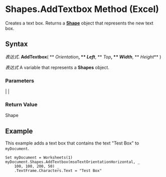 
# Shapes.AddTextbox Method (Excel)

Creates a text box. Returns a  **[Shape](8f01fcd1-b7d9-5216-2de5-40fb6648a403.md)** object that represents the new text box.


## Syntax

 _表达式_. **AddTextbox**( ** _Orientation_**, ** _Left_**, ** _Top_**, ** _Width_**, ** _Height_** )

 _表达式_ A variable that represents a **Shapes** object.


### Parameters


|
|

### Return Value

Shape


## Example

This example adds a text box that contains the text "Test Box" to  `myDocument`.


```
Set myDocument = Worksheets(1)
myDocument.Shapes.AddTextbox(msoTextOrientationHorizontal, _
    100, 100, 200, 50) _
    .TextFrame.Characters.Text = "Test Box"
```

